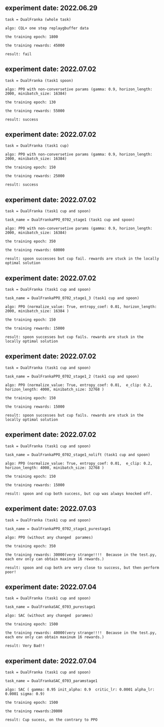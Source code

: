 ## experiment date: 2022.06.29
    task = DualFranka (whole task)

    algo: CQL+ one step replaygbuffer data

    the training epoch: 1800

    the training rewards: 45000

    result: fail
	
## experiment date: 2022.07.02 
    
    task = DualFranka (task1 spoon)

    algo: PPO with non-conversetive params (gamma: 0.9, horizon_length: 2000, minibatch_size: 16384)

    the training epoch: 130

    the training rewards: 55000

    result: success

## experiment date: 2022.07.02
    
    task = DualFranka (task1 cup)

    algo: PPO with non-conversetive params (gamma: 0.9, horizon_length: 2000, minibatch_size: 16384)

    the training epoch: 150

    the training rewards: 25000

    result: success


## experiment date: 2022.07.02
    
    task = DualFranka (task1 cup and spoon)
    
    task_name = DualFrankaPPO_0702_stage1 (task1 cup and spoon)

    algo: PPO with non-conversetive params (gamma: 0.9, horizon_length: 2000, minibatch_size: 16384)

    the training epoch: 350

    the training rewards: 60000

    result: spoon successes but cup fail. rewards are stuck in the locally optimal solution

## experiment date: 2022.07.02
    
    task = DualFranka (task1 cup and spoon)
    
    task_name = DualFrankaPPO_0702_stage1_3 (task1 cup and spoon)

    algo: PPO (normalize_value: True, entropy_coef: 0.01, horizon_length: 2000, minibatch_size: 16384 )

    the training epoch: 150

    the training rewards: 15000

    result: spoon successes but cup fails. rewards are stuck in the locally optimal solution

## experiment date: 2022.07.02
    
    task = DualFranka (task1 cup and spoon)
    
    task_name = DualFrankaPPO_0702_stage1_2 (task1 cup and spoon)

    algo: PPO (normalize_value: True, entropy_coef: 0.01,  e_clip: 0.2, horizon_length: 4000, minibatch_size: 32768 )

    the training epoch: 150

    the training rewards: 15000

    result: spoon successes but cup fails. rewards are stuck in the locally optimal solution

## experiment date: 2022.07.02
    
    task = DualFranka (task1 cup and spoon)
    
    task_name = DualFrankaPPO_0702_stage1_nolift (task1 cup and spoon)

    algo: PPO (normalize_value: True, entropy_coef: 0.01,  e_clip: 0.2, horizon_length: 4000, minibatch_size: 32768 )

    the training epoch: 150

    the training rewards: 15000

    result: spoon and cup both success, but cup was always knocked off.

## experiment date: 2022.07.03
    
    task = DualFranka (task1 cup and spoon)
    
    task_name = DualFrankaPPO_0702_stage1_purestage1

    algo: PPO (without any changed  parames)

    the training epoch: 350

    the training rewards: 30000(very strange!!!!  Because in the test.py, each env only can obtain maxinum 16 rewards.)

    result: spoon and cup both are very close to success, but then perform poor!

## experiment date: 2022.07.04
    
    task = DualFranka (task1 cup and spoon)
    
    task_name = DualFrankaSAC_0703_purestage1

    algo: SAC (without any changed  parames)

    the training epoch: 1500

    the training rewards: 40000(very strange!!!!  Because in the test.py, each env only can obtain maxinum 16 rewards.)

    result: Very Bad!!

## experiment date: 2022.07.04
    
    task = DualFranka (task1 cup and spoon)
    
    task_name = DualFrankaSAC_0703_paramstage1

    algo: SAC ( gamma: 0.95 init_alpha: 0.9  critic_lr: 0.0001 alpha_lr: 0.0001 sigma: 0.9)

    the training epoch: 1500

    the training rewards:20000

    result: Cup sucess, on the contrary to PPO
